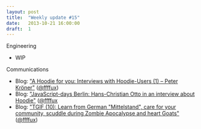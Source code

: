 ```yaml
---
layout: post
title:  "Weekly update #15"
date:   2013-10-21 16:00:00
draft:  1
---
```


Engineering

* WIP

Communications

* Blog: ["A Hoodie for you: Interviews with Hoodie-Users (1) – Peter Kröner"](http://blog.hood.ie/2013/10/a-hoodie-for-you-interviews-with-hoodie-users-1-peter-kroner/) ([@ffffux](https://github.com/ffffux))
* Blog: ["JavaScript-days Berlin: Hans-Christian Otto in an interview about Hoodie"](http://blog.hood.ie/2013/10/javascript-days-berlin-hans-christian-otto-in-an-interview-about-hoodie/) ([@ffffux](https://github.com/ffffux)
* Blog: ["TGIF (10): Learn from German "Mittelstand", care for your community, scuddle during Zombie Apocalypse and heart Goats"](http://blog.hood.ie/2013/10/javascript-days-berlin-hans-christian-otto-in-an-interview-about-hoodie/) ([@ffffux](https://github.com/ffffux))


